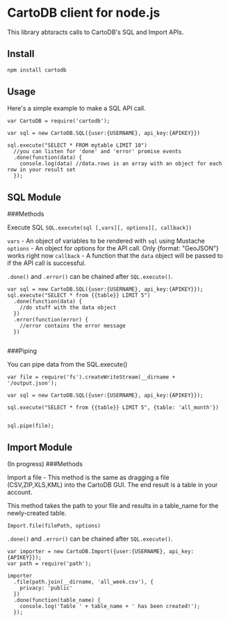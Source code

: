 CartoDB client for node.js
=================================

This library abtsracts calls to CartoDB's SQL and Import APIs.  

Install
-------

```bash
npm install cartodb
```


Usage
-----

Here's a simple example to make a SQL API call.

```
var CartoDB = require('cartodb');

var sql = new CartoDB.SQL({user:{USERNAME}, api_key:{APIKEY}})

sql.execute("SELECT * FROM mytable LIMIT 10")
  //you can listen for 'done' and 'error' promise events
  .done(function(data) {
    console.log(data) //data.rows is an array with an object for each row in your result set
  });

```

SQL Module
----------

###Methods

Execute SQL
`SQL.execute(sql [,vars][, options][, callback])`

`vars` - An object of variables to be rendered with `sql` using Mustache
`options` - An object for options for the API call.  Only {format: "GeoJSON"} works right now
`callback` - A function that the `data` object will be passed to if the API call is successful.

`.done()` and `.error()` can be chained after `SQL.execute()`.  

```
var sql = new CartoDB.SQL({user:{USERNAME}, api_key:{APIKEY}});
sql.execute("SELECT * from {{table}} LIMIT 5")
  .done(function(data) {
    //do stuff with the data object
  })
  .error(function(error) {
    //error contains the error message
  })


```

###Piping

You can pipe data from the SQL.execute()

```
var file = require('fs').createWriteStream(__dirname + '/output.json');

var sql = new CartoDB.SQL({user:{USERNAME}, api_key:{APIKEY}});

sql.execute("SELECT * from {{table}} LIMIT 5", {table: 'all_month'})


sql.pipe(file);
```


Import Module
-------------

(In progress)
###Methods

Import a file - This method is the same as dragging a file (CSV,ZIP,XLS,KML) into the CartoDB GUI. The end result is a table in your account.

This method takes the path to your file and results in a table_name for the newly-created table.

`Import.file(filePath, options)`

`.done()` and `.error()` can be chained after `SQL.execute()`.  

```
var importer = new CartoDB.Import({user:{USERNAME}, api_key:{APIKEY}});
var path = require('path');

importer
  .file(path.join(__dirname, 'all_week.csv'), {
    privacy: 'public'
  })
  .done(function(table_name) {
    console.log('Table ' + table_name + ' has been created!');
  });

```
